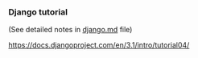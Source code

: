 ### Django tutorial
(See detailed notes in [django.md](django.md) file)

https://docs.djangoproject.com/en/3.1/intro/tutorial04/
